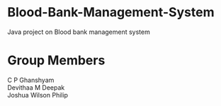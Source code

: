 # Blood-Bank-Management-System
Java project on Blood bank management system
# Group Members 
C P Ghanshyam </br>
Devithaa M Deepak </br>
Joshua Wilson Philip 
